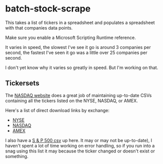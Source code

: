 # batch-stock-scrape

This takes a list of tickers in a spreadsheet and populates a spreadsheet with that companies data points.

Make sure you enable a Microsoft Scripting Runtime reference.

It varies in speed, the slowest I've see it go is around 3 companies per second, the fastest I've seen it go was a little over 25 companies per second.

I don't yet know why it varies so greatly in speed. But I'm working on that.

## Tickersets

The <a href="http://www.nasdaq.com/screening/company-list.aspx">NASDAQ website</a> does a great job of maintaining up-to-date CSVs containing all the tickers listed on the NYSE, NASDAQ, or AMEX.

Here's a list of direct download links by exchange:
<ul>
  <li><a href="http://www.nasdaq.com/screening/companies-by-industry.aspx?exchange=NYSE">NYSE</a></li>
  <li><a href="http://www.nasdaq.com/screening/companies-by-industry.aspx?exchange=NASDAQ">NASDAQ</a></li>
  <li><a href="http://www.nasdaq.com/screening/companies-by-industry.aspx?exchange=AMEX">AMEX</a></li>
</ul>

I also have a <a href="https://github.com/santarini/batch-stock-scrape/blob/master/sandp500.csv">S & P 500 csv</a> up here. It may or may not be up-to-date), I haven't spent a lot of time working on error handling, so if you run into a snag using this list it may because the ticker changed or doesn't exist or something.
